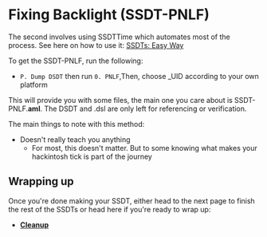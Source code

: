 # Fixing Backlight (SSDT-PNLF)

The second involves using SSDTTime which automates most of the process. See here on how to use it: [SSDTs: Easy Way](/ssdt-methods/ssdt-easy.md)

To get the SSDT-PNLF, run the following:

* `P. Dump DSDT` then run `0. PNLF`,Then, choose _UID according to your own platform

This will provide you with some files, the main one you care about is SSDT-PNLF.**aml**. The DSDT and .dsl are only left for referencing or verification.

The main things to note with this method:

* Doesn't really teach you anything
  * For most, this doesn't matter. But to some knowing what makes your hackintosh tick is part of the journey

## Wrapping up

Once you're done making your SSDT, either head to the next page to finish the rest of the SSDTs or head here if you're ready to wrap up:

* [**Cleanup**](/cleanup.md)

